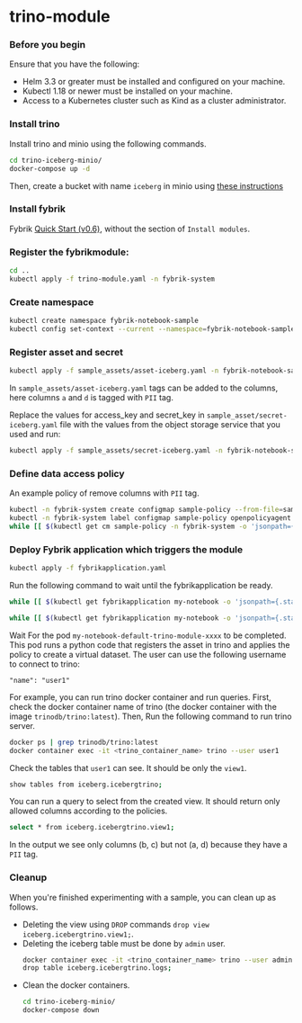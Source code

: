 # trino-module

### Before you begin
Ensure that you have the following:

- Helm 3.3 or greater must be installed and configured on your machine.
- Kubectl 1.18 or newer must be installed on your machine.
- Access to a Kubernetes cluster such as Kind as a cluster administrator.

### Install trino
Install trino and minio using the following commands.
```bash
cd trino-iceberg-minio/
docker-compose up -d
```
Then, create a bucket with name `iceberg` in minio using [these instructions](https://github.com/bitsondatadev/trino-getting-started/tree/main/hive/trino-minio#create-bucket-in-minio)

### Install fybrik
Fybrik [Quick Start (v0.6)](https://fybrik.io/v0.6/get-started/quickstart/), without the section of `Install modules`.

### Register the fybrikmodule:
```bash
cd ..
kubectl apply -f trino-module.yaml -n fybrik-system
```

### Create namespace
```bash
kubectl create namespace fybrik-notebook-sample
kubectl config set-context --current --namespace=fybrik-notebook-sample
```

### Register asset and secret
```bash
kubectl apply -f sample_assets/asset-iceberg.yaml -n fybrik-notebook-sample
```
In `sample_assets/asset-iceberg.yaml` tags can be added to the columns, here columns `a` and `d` is tagged with `PII` tag.

Replace the values for access_key and secret_key in `sample_asset/secret-iceberg.yaml` file with the values from the object storage service that you used and run:
```bash
kubectl apply -f sample_assets/secret-iceberg.yaml -n fybrik-notebook-sample
```

### Define data access policy
An example policy of remove columns with `PII` tag.
```bash
kubectl -n fybrik-system create configmap sample-policy --from-file=sample_assets/sample-policy.rego
kubectl -n fybrik-system label configmap sample-policy openpolicyagent.org/policy=rego
while [[ $(kubectl get cm sample-policy -n fybrik-system -o 'jsonpath={.metadata.annotations.openpolicyagent\.org/policy-status}') != '{"status":"ok"}' ]]; do echo "waiting for policy to be applied" && sleep 5; done
```

### Deploy Fybrik application which triggers the module
```bash
kubectl apply -f fybrikapplication.yaml
```
Run the following command to wait until the fybrikapplication be ready.
```bash
while [[ $(kubectl get fybrikapplication my-notebook -o 'jsonpath={.status.ready}') != "true" ]]; do echo "waiting for FybrikApplication" && sleep 5; done

while [[ $(kubectl get fybrikapplication my-notebook -o 'jsonpath={.status.assetStates.fybrik-notebook-sample/iceberg-dataset.conditions[?(@.type == "Ready")].status}') != "True" ]]; do echo "waiting for fybrik-notebook-sample/iceberg-dataset asset" && sleep 5; done
```

Wait For the pod `my-notebook-default-trino-module-xxxx` to be completed. This pod runs a python code that registers the asset in trino and applies the policy to create a virtual dataset. The user can use the following username to connect to trino:

    "name": "user1"

For example, you can run trino docker container and run queries. First, check the docker container name of trino (the docker container with the image `trinodb/trino:latest`). Then, Run the following command to run trino server.
```bash
docker ps | grep trinodb/trino:latest
docker container exec -it <trino_container_name> trino --user user1
```
Check the tables that `user1` can see. It should be only the `view1`.
```bash
show tables from iceberg.icebergtrino;
```

You can run a query to select from the created view. It should return only allowed columns according to the policies.
```bash
select * from iceberg.icebergtrino.view1;
```
In the output we see only columns (b, c) but not (a, d) because they have a `PII` tag.

### Cleanup
When you're finished experimenting with a sample, you can clean up as follows.
- Deleting the view using `DROP` commands `drop view iceberg.icebergtrino.view1;`.
- Deleting the iceberg table must be done by `admin` user.
    ```bash
    docker container exec -it <trino_container_name> trino --user admin
    drop table iceberg.icebergtrino.logs;
    ```
- Clean the docker containers.
    ```bash
    cd trino-iceberg-minio/
    docker-compose down
    ```
